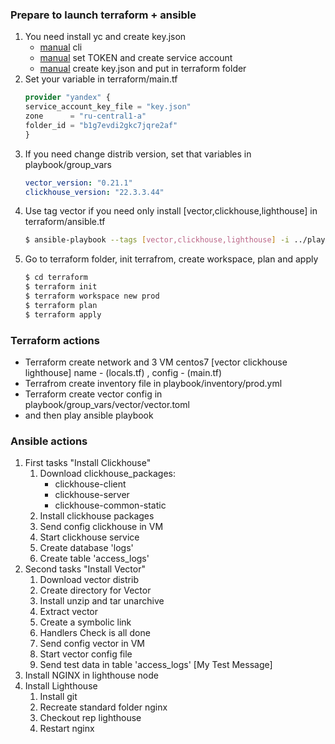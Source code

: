 ### Prepare to launch terraform + ansible
1) You need install yc and create key.json
   - [manual](https://cloud.yandex.com/en/docs/cli/operations/install-cli) cli 
   - [manual](https://cloud.yandex.com/en/docs/cli/operations/authentication/user) set TOKEN and create service account
   - [manual](https://cloud.yandex.com/en/docs/iam/quickstart-sa) create key.json and put in terraform folder
2) Set your variable in terraform/main.tf
   ```terraform
   provider "yandex" {
   service_account_key_file = "key.json"
   zone      = "ru-central1-a"
   folder_id = "b1g7evdi2gkc7jqre2af"
   }
   ```
3) If you need change distrib version, set that variables in playbook/group_vars
    ```yaml
    vector_version: "0.21.1"
    clickhouse_version: "22.3.3.44"
    ```
4) Use tag vector if you need only install [vector,clickhouse,lighthouse] in terraform/ansible.tf
   ```bash
   $ ansible-playbook --tags [vector,clickhouse,lighthouse] -i ../playbook/inventory/prod.yml ../playbook/site.yml
   ```
5) Go to terraform folder, init terrafrom, create workspace, plan and apply
    ```bash
    $ cd terraform
    $ terraform init
    $ terraform workspace new prod
    $ terraform plan
    $ terraform apply
    ```
### Terraform actions
- Terraform create network and 3 VM centos7 [vector clickhouse lighthouse] name - (locals.tf) , config - (main.tf)
- Terrafrom create inventory file in playbook/inventory/prod.yml
- Terraform create vector config in playbook/group_vars/vector/vector.toml
- and then play ansible playbook

### Ansible actions
1) First tasks "Install Clickhouse"
   1) Download clickhouse_packages:
      - clickhouse-client
      - clickhouse-server
      - clickhouse-common-static
   2) Install clickhouse packages
   3) Send config clickhouse in VM
   4) Start clickhouse service
   5) Create database 'logs'
   6) Create table 'access_logs'
2) Second tasks "Install Vector"
   1) Download vector distrib
   2) Create directory for Vector
   3) Install unzip and tar unarchive
   4) Extract vector
   5) Create a symbolic link
   6) Handlers Check is all done
   7) Send config vector in VM
   8) Start vector config file
   9) Send test data in table 'access_logs' [My Test Message]
3) Install NGINX in lighthouse node
4) Install Lighthouse
   1) Install git
   2) Recreate standard folder nginx
   3) Checkout rep lighthouse
   4) Restart nginx